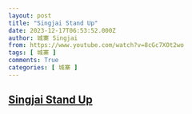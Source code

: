 ```yaml
---
layout: post
title: "Singjai Stand Up"
date: 2023-12-17T06:53:52.000Z
author: 城寨 Singjai
from: https://www.youtube.com/watch?v=8cGc7XOt2wo
tags: [ 城寨 ]
comments: True
categories: [ 城寨 ]
---
```

<!--1702796032000-->
[Singjai Stand Up](https://www.youtube.com/watch?v=8cGc7XOt2wo)
------

<div>

</div>
